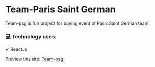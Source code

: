 <h1>Team-Paris Saint German</h1>

<p>Team-psg is fun project for buying event of Paris Saint German team.</p>

<h3>💻 Technology uses:</h3>
✔ ReactJs

Preview this site: <a href="https://team-psg.netlify.app/">Team-psg</a>
